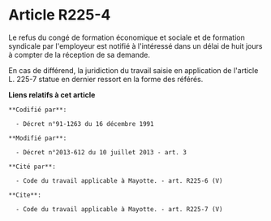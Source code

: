 # Article R225-4

Le refus du congé de formation économique et sociale et de formation syndicale par l'employeur est notifié à l'intéressé dans
un délai de huit jours à compter de la réception de sa demande. 

En cas de différend, la juridiction du travail saisie en application de l'article L. 225-7 statue en dernier ressort en la
forme des référés.

**Liens relatifs à cet article**

	**Codifié par**:

	  - Décret n°91-1263 du 16 décembre 1991

	**Modifié par**:

	  - Décret n°2013-612 du 10 juillet 2013 - art. 3

	**Cité par**:

	  - Code du travail applicable à Mayotte. - art. R225-6 (V)

	**Cite**:

	  - Code du travail applicable à Mayotte. - art. R225-7 (V)
